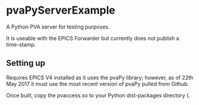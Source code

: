 # pvaPyServerExample
A Python PVA server for testing purposes. 

It is useable with the EPICS Forwarder but currently does not publish a time-stamp.

## Setting up
Requires EPICS V4 installed as it uses the pvaPy library; however, as of 22th May 2017 it must use the most recent version of pvaPy pulled from Github.

Once built, copy the pvaccess.so to your Python dist-packages directory (.
